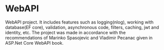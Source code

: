 # WebAPI

WebAPI project.
It includes features such as logging(nlog), working with database(EF core), validation, asynchronous code, filters, caching, jwt and identity, etc. 
The project was made in accordance with the recommendations of Marinko Spasojevic and Vladimir Pecanac given in ASP.Net Core WebAPI book.
